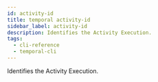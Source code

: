 ```yaml
---
id: activity-id
title: temporal activity-id
sidebar_label: activity-id
description: Identifies the Activity Execution.
tags:
  - cli-reference
  - temporal-cli
---
```


Identifies the Activity Execution.
